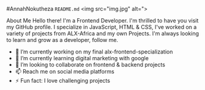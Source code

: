 #AnnahNokutheza `README.md`
<img src="img.jpg" alt=">

About Me
Hello there! I'm a Frontend Developer. I'm thrilled to have you visit my GitHub profile. I specialize in JavaScript, HTML & CSS, I've worked on a variety of projects from ALX-Africa and my own Projects. I'm always looking to learn and grow as a developer, follow me.

- 🔭 I’m currently working on my final alx-frontend-specialization
- 🌱 I’m currently learning digital marketing with google
- 👯 I’m looking to collaborate on frontend & backend projects
- 📫 Reach me on social media platforms
- ⚡ Fun fact: I love challenging projects
